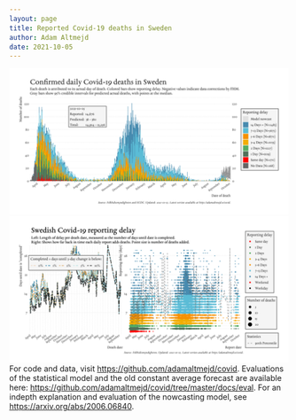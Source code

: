 ```yaml
---
layout: page
title: Reported Covid-19 deaths in Sweden
author: Adam Altmejd
date: 2021-10-05
---
```


![Graph of Swedish Covid-19 deaths with reporting delay.](deaths_lag_sweden_2021-10-05.png "Swedish Covid-19 deaths.")
![Graph of Swedish Covid-19 reporting delay in daily deaths.](lag_trend_sweden_2021-10-05.png "Trend in Swedish Covid-19 mortality reporting delay.")
For code and data, visit <https://github.com/adamaltmejd/covid>.
Evaluations of the statistical model and the old constant average forecast are available here: <https://github.com/adamaltmejd/covid/tree/master/docs/eval>.
For an indepth explanation and evaluation of the nowcasting model, see <https://arxiv.org/abs/2006.06840>.
